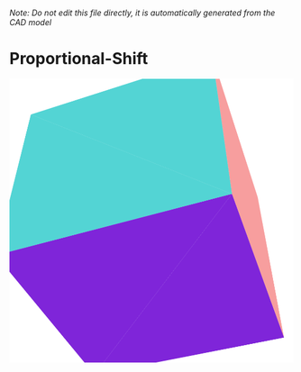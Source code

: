 ###### Note: Do not edit this file directly, it is automatically generated from the CAD model

# Proportional-Shift

![](/project.svg)

